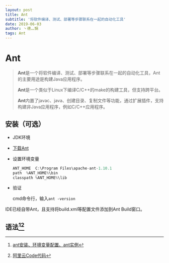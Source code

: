 ```yaml
---
layout: post
title: Ant
subtitle: '将软件编译、测试、部署等步骤联系在一起的自动化工具'
date: 2019-06-03
author: 丶德灬锅
tags: Ant
---
```


# Ant

> **Ant**是一个将软件编译、测试、部署等步骤联系在一起的自动化工具，Ant的主要用途是构建Java应用程序。
>
> **Ant**是一个类似于Linux下编译C/C++的make的构建工具，但支持跨平台。
>
> **Ant**内置了javac、java、创建目录、复制文件等功能，通过扩展插件，支持构建非Java应用程序，例如C/C++应用程序。

## 安装（可选）

- JDK环境

- [下载Ant](http://ant.apache.org/)

- 设置环境变量

  ```js
  ANT_HOME	C:\Program Files\apache-ant-1.10.1
  path	%ANT_HOME%\bin
  classpath	%ANT_HOME%\lib
  ```

- 验证

  cmd命令行，输入`ant -version`

IDE已经自带Ant，且支持将build.xml等配置文件添加到Ant Build窗口。

## 语法[^1][^2]

[^1]: [ant安装、环境变量配置、ant实例](https://www.cnblogs.com/huangchanghuan/p/6597741.html)
[^2]: [阿里云Code代码](<https://code.aliyun.com/lideyu/tij4/tree/master>)